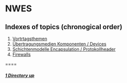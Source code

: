 # NWES

Indexes of topics (chronogical order)
-------------------------------------

1. [Vortrtagsthemen](./Vortragsthemen.md) 
2. [Übertragungsmedien Komponenten / Devices](./MedienDevices.md)
3. [Schichtenmodelle Encapsulation / Protokollheader](./Schichtenmodell.md)
4. [Firewalls](./Firewalls.md)

====

##### [1 Directory up](./../README.md)